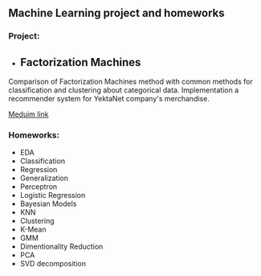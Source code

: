 ## Machine Learning project and homeworks

### Project:
- ## Factorization Machines
Comparison of Factorization Machines method with common methods for classification and clustering about categorical data. Implementation a recommender system for YektaNet company's merchandise.

[Meduim link](https://medium.com/analytics-vidhya/classification-in-click-through-rate-prediction-in-display-advertising-a487a03f8631)

### Homeworks:
- EDA
- Classification
- Regression
- Generalization
- Perceptron
- Logistic Regression
- Bayesian Models
- KNN
- Clustering
- K-Mean
- GMM
- Dimentionality Reduction
- PCA
- SVD decomposition
